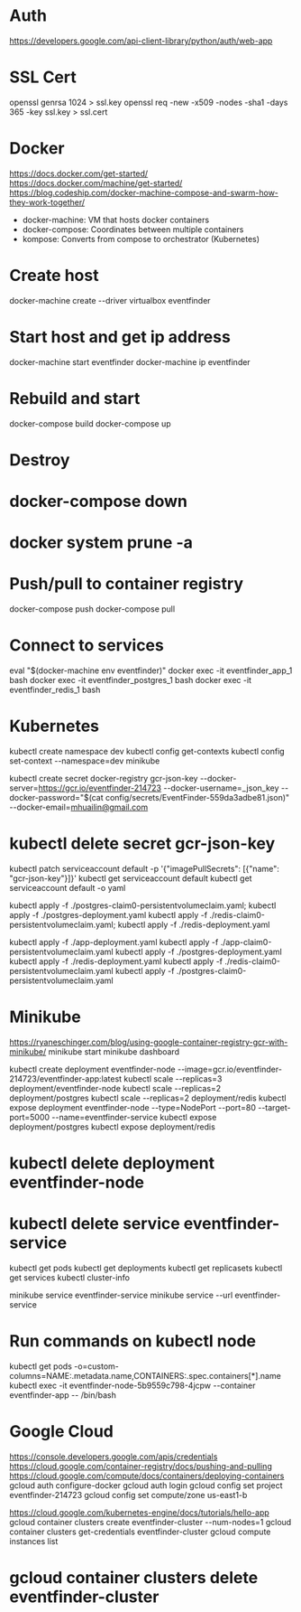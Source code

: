 # Auth
https://developers.google.com/api-client-library/python/auth/web-app

# SSL Cert
openssl genrsa 1024 > ssl.key
openssl req -new -x509 -nodes -sha1 -days 365 -key ssl.key > ssl.cert

# Docker
https://docs.docker.com/get-started/
https://docs.docker.com/machine/get-started/
https://blog.codeship.com/docker-machine-compose-and-swarm-how-they-work-together/
* docker-machine: VM that hosts docker containers
* docker-compose: Coordinates between multiple containers
* kompose: Converts from compose to orchestrator (Kubernetes)

# Create host
docker-machine create --driver virtualbox eventfinder

# Start host and get ip address
docker-machine start eventfinder
docker-machine ip eventfinder

# Rebuild and start
docker-compose build
docker-compose up

# Destroy
# docker-compose down
# docker system prune -a

# Push/pull to container registry
docker-compose push
docker-compose pull

# Connect to services
eval "$(docker-machine env eventfinder)"
docker exec -it eventfinder_app_1 bash
docker exec -it eventfinder_postgres_1 bash
docker exec -it eventfinder_redis_1 bash

# Kubernetes
kubectl create namespace dev
kubectl config get-contexts
kubectl config set-context --namespace=dev minikube

kubectl create secret docker-registry gcr-json-key --docker-server=https://gcr.io/eventfinder-214723 --docker-username=_json_key --docker-password="$(cat config/secrets/EventFinder-559da3adbe81.json)" --docker-email=mhuailin@gmail.com
# kubectl delete secret gcr-json-key

kubectl patch serviceaccount default -p '{"imagePullSecrets": [{"name": "gcr-json-key"}]}'
kubectl get serviceaccount default
kubectl get serviceaccount default -o yaml

kubectl apply -f ./postgres-claim0-persistentvolumeclaim.yaml; kubectl apply -f ./postgres-deployment.yaml
kubectl apply -f ./redis-claim0-persistentvolumeclaim.yaml; kubectl apply -f ./redis-deployment.yaml

kubectl apply -f ./app-deployment.yaml
kubectl apply -f ./app-claim0-persistentvolumeclaim.yaml
kubectl apply -f ./postgres-deployment.yaml
kubectl apply -f ./redis-deployment.yaml
kubectl apply -f ./redis-claim0-persistentvolumeclaim.yaml
kubectl apply -f ./postgres-claim0-persistentvolumeclaim.yaml

# Minikube
https://ryaneschinger.com/blog/using-google-container-registry-gcr-with-minikube/
minikube start
minikube dashboard

kubectl create deployment eventfinder-node --image=gcr.io/eventfinder-214723/eventfinder-app:latest
kubectl scale --replicas=3 deployment/eventfinder-node
kubectl scale --replicas=2 deployment/postgres
kubectl scale --replicas=2 deployment/redis
kubectl expose deployment eventfinder-node --type=NodePort --port=80 --target-port=5000 --name=eventfinder-service
kubectl expose deployment/postgres
kubectl expose deployment/redis
# kubectl delete deployment eventfinder-node
# kubectl delete service eventfinder-service

kubectl get pods
kubectl get deployments
kubectl get replicasets
kubectl get services
kubectl cluster-info

minikube service eventfinder-service
minikube service --url eventfinder-service

# Run commands on kubectl node
kubectl get pods -o=custom-columns=NAME:.metadata.name,CONTAINERS:.spec.containers[*].name
kubectl exec -it eventfinder-node-5b9559c798-4jcpw --container eventfinder-app -- /bin/bash

# Google Cloud
https://console.developers.google.com/apis/credentials
https://cloud.google.com/container-registry/docs/pushing-and-pulling
https://cloud.google.com/compute/docs/containers/deploying-containers
gcloud auth configure-docker
gcloud auth login
gcloud config set project eventfinder-214723
gcloud config set compute/zone us-east1-b

https://cloud.google.com/kubernetes-engine/docs/tutorials/hello-app
gcloud container clusters create eventfinder-cluster --num-nodes=1
gcloud container clusters get-credentials eventfinder-cluster
gcloud compute instances list
# gcloud container clusters delete eventfinder-cluster